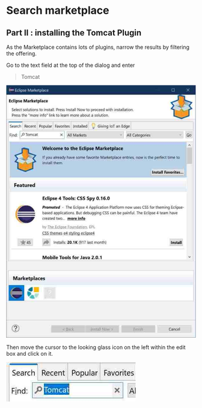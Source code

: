 # Search marketplace

## Part II : installing the Tomcat Plugin

As the Marketplace contains lots of plugins, narrow the results by filtering the offering.

Go to the text field at the top of the dialog and enter 

> Tomcat

![picture of marketplace with tomcat](./images/03.tomcat.jpg "Eclipse's marketplace with 'tomcat' expression")

Then move the cursor to the looking glass icon on the left within the edit box and click on it.

![picture search-icon](./images/03.tomcat.b.jpg "Eclipse's marketplace search button")


